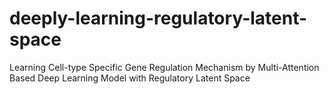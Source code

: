 # deeply-learning-regulatory-latent-space
Learning Cell-type Specific Gene Regulation Mechanism by Multi-Attention Based Deep Learning Model with Regulatory Latent Space
